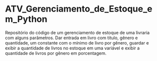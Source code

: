 # ATV_Gerenciamento_de_Estoque_em_Python
Repositório do código de um gerenciamento de estoque de uma livraria com alguns parâmetros. Dar entrada em livro com titulo, gênero e quantidade, um constante com o mínimo de livro por gênero, guardar e exibir a quantidade de livros no estoque em uma variável e exibir a quantidade de livros por gênero em porcentagem.
